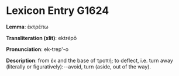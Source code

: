 # Lexicon Entry G1624

**Lemma**: ἐκτρέπω

**Transliteration (xlit)**: ektrépō

**Pronunciation**: ek-trep'-o

**Description**:
from ἐκ and the base of τροπή; to deflect, i.e. turn away (literally or figuratively):--avoid, turn (aside, out of the way).
